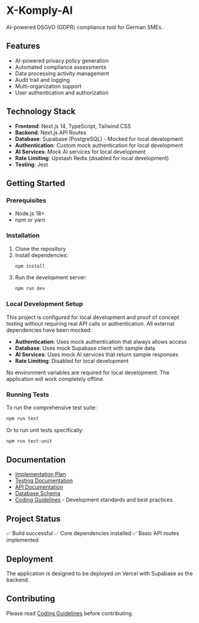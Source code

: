 # X-Komply-AI

AI-powered DSGVO (GDPR) compliance tool for German SMEs.


## Features

- AI-powered privacy policy generation
- Automated compliance assessments
- Data processing activity management
- Audit trail and logging
- Multi-organization support
- User authentication and authorization

## Technology Stack

- **Frontend**: Next.js 14, TypeScript, Tailwind CSS
- **Backend**: Next.js API Routes
- **Database**: Supabase (PostgreSQL) - Mocked for local development
- **Authentication**: Custom mock authentication for local development
- **AI Services**: Mock AI services for local development
- **Rate Limiting**: Upstash Redis (disabled for local development)
- **Testing**: Jest

## Getting Started

### Prerequisites

- Node.js 18+
- npm or yarn

### Installation

1. Clone the repository
2. Install dependencies:
   ```bash
   npm install
   ```
3. Run the development server:
   ```bash
   npm run dev
   ```

### Local Development Setup

This project is configured for local development and proof of concept testing without requiring real API calls or authentication. All external dependencies have been mocked:

- **Authentication**: Uses mock authentication that always allows access
- **Database**: Uses mock Supabase client with sample data
- **AI Services**: Uses mock AI services that return sample responses
- **Rate Limiting**: Disabled for local development

No environment variables are required for local development. The application will work completely offline.

### Running Tests

To run the comprehensive test suite:

```bash
npm run test
```

Or to run unit tests specifically:

```bash
npm run test:unit
```

## Documentation

- [Implementation Plan](IMPLEMENTATION_PLAN.md)
- [Testing Documentation](TESTING.md)
- [API Documentation](docs/api.md)
- [Database Schema](docs/schema.md)
- [Coding Guidelines](CODING_GUIDELINES.md) - Development standards and best practices

## Project Status

✅ Build successful
✅ Core dependencies installed
✅ Basic API routes implemented

## Deployment

The application is designed to be deployed on Vercel with Supabase as the backend.

## Contributing

Please read [Coding Guidelines](CODING_GUIDELINES.md) before contributing.
